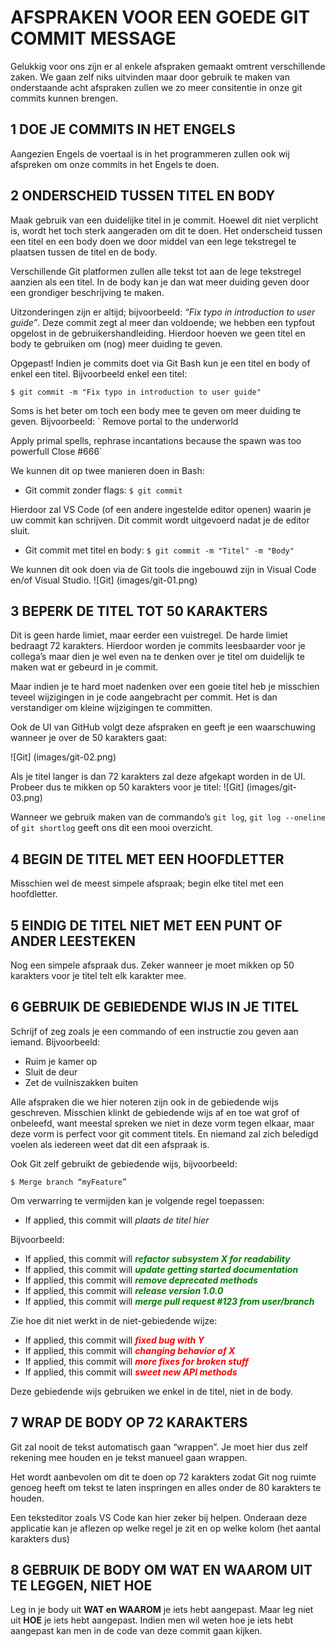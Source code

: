# AFSPRAKEN VOOR EEN GOEDE GIT COMMIT MESSAGE
Gelukkig voor ons zijn er al enkele afspraken gemaakt omtrent verschillende zaken. We gaan zelf niks uitvinden maar door gebruik te maken van onderstaande acht afspraken zullen we zo meer consitentie in onze git commits kunnen brengen.
## 1	DOE JE COMMITS IN HET ENGELS
Aangezien Engels de voertaal is in het programmeren zullen ook wij afspreken om onze commits in het Engels te doen.
## 2	ONDERSCHEID TUSSEN TITEL EN BODY
Maak gebruik van een duidelijke titel in je commit. Hoewel dit niet verplicht is, wordt het toch sterk aangeraden om dit te doen. Het onderscheid tussen een titel en een body doen we door middel van een lege tekstregel te plaatsen tussen de titel en de body. 

Verschillende Git platformen zullen alle tekst tot aan de lege tekstregel aanzien als een titel. In de body kan je dan wat meer duiding geven door een grondiger beschrijving te maken.

Uitzonderingen zijn er altijd; bijvoorbeeld: *“Fix typo in introduction to user guide”*. 
Deze commit zegt al meer dan voldoende; we hebben een typfout opgelost in de gebruikershandleiding. Hierdoor hoeven we geen titel en body te gebruiken om (nog) meer duiding te geven.

Opgepast! Indien je commits doet via Git Bash kun je een titel en body of enkel een titel. Bijvoorbeeld enkel een titel:

`$ git commit -m "Fix typo in introduction to user guide"`

Soms is het beter om toch een body mee te geven om meer duiding te geven. 
Bijvoorbeeld:
`
Remove portal to the underworld

Apply primal spells, rephrase incantations because the spawn was too powerfull
Close #666`

We kunnen dit op twee manieren doen in Bash:
- Git commit zonder flags: `$ git commit`

Hierdoor zal VS Code (of een andere ingestelde editor openen) waarin je uw commit kan schrijven. Dit commit wordt uitgevoerd nadat je de editor sluit.

- Git commit met titel en body: `$ git commit -m "Titel" -m "Body"`

We kunnen dit ook doen via de Git tools die ingebouwd zijn in Visual Code en/of Visual Studio.
![Git] (images/git-01.png)
 
## 3	BEPERK DE TITEL TOT 50 KARAKTERS
Dit is geen harde limiet, maar eerder een vuistregel. De harde limiet bedraagt 72 karakters.
Hierdoor worden je commits leesbaarder voor je collega’s maar dien je wel even na te denken over je titel om duidelijk te maken wat er gebeurd in je commit.

Maar indien je te hard moet nadenken over een goeie titel heb je misschien teveel wijzigingen in je code aangebracht per commit. Het is dan verstandiger om kleine wijzigingen te committen.

Ook de UI van GitHub volgt deze afspraken en geeft je een waarschuwing wanneer je over de 50 karakters gaat:  

![Git] (images/git-02.png)

Als je titel langer is dan 72 karakters zal deze afgekapt worden in de UI. Probeer dus te mikken op 50 karakters voor je titel: 
![Git] (images/git-03.png)

Wanneer we gebruik maken van de commando’s `git log`,  `git log --oneline` of `git shortlog` geeft ons dit een mooi overzicht.
## 4	BEGIN DE TITEL MET EEN HOOFDLETTER
Misschien wel de meest simpele afspraak; begin elke titel met een hoofdletter. 
## 5	EINDIG DE TITEL NIET MET EEN PUNT OF ANDER LEESTEKEN
Nog een simpele afspraak dus. Zeker wanneer je moet mikken op 50 karakters voor je titel telt elk karakter mee.
## 6	GEBRUIK DE GEBIEDENDE WIJS IN JE TITEL
Schrijf of zeg zoals je een commando of een instructie zou geven aan iemand.
Bijvoorbeeld:
- Ruim je kamer op
- Sluit de deur
- Zet de vuilniszakken buiten

Alle afspraken die we hier noteren zijn ook in de gebiedende wijs geschreven. Misschien klinkt de gebiedende wijs af en toe wat grof of onbeleefd, want meestal spreken we niet in deze vorm tegen elkaar, maar deze vorm is perfect voor git comment titels. En niemand zal zich beledigd voelen als iedereen weet dat dit een afspraak is.

Ook Git zelf gebruikt de gebiedende wijs, bijvoorbeeld:

`$ Merge branch “myFeature”`

Om verwarring te vermijden kan je volgende regel toepassen:

- If applied, this commit will *plaats de titel hier*

Bijvoorbeeld:
- If applied, this commit will <span style="color:green">***refactor subsystem X for readability***</span>
- If applied, this commit will <span style="color:green">***update getting started documentation***</span>
- If applied, this commit will <span style="color:green">***remove deprecated methods***</span>
- If applied, this commit will <span style="color:green">***release version 1.0.0***</span>
- If applied, this commit will <span style="color:green">***merge pull request #123 from user/branch***</span>

Zie hoe dit niet werkt in de niet-gebiedende wijze:
- If applied, this commit will <span style="color:red">***fixed bug with Y***</span>
- If applied, this commit will <span style="color:red">***changing behavior of X***</span>
- If applied, this commit will <span style="color:red">***more fixes for broken stuff***</span>
- If applied, this commit will <span style="color:red">***sweet new API methods***</span>

Deze gebiedende wijs gebruiken we enkel in de titel, niet in de body.
## 7	WRAP DE BODY OP 72 KARAKTERS
Git zal nooit de tekst automatisch gaan “wrappen”. Je moet hier dus zelf rekening mee houden en je tekst manueel gaan wrappen.

Het wordt aanbevolen om dit te doen op 72 karakters zodat Git nog ruimte genoeg heeft om tekst te laten inspringen en alles onder de 80 karakters te houden.

Een teksteditor zoals VS Code kan hier zeker bij helpen. Onderaan deze applicatie kan je aflezen op welke regel je zit en op welke kolom (het aantal karakters dus)
## 8	GEBRUIK DE BODY OM WAT EN WAAROM UIT TE LEGGEN, NIET HOE
Leg in je body uit **WAT en WAAROM** je iets hebt aangepast. Maar leg niet uit **HOE** je iets hebt aangepast. Indien men wil weten hoe je iets hebt aangepast kan men in de code van deze commit gaan kijken.
